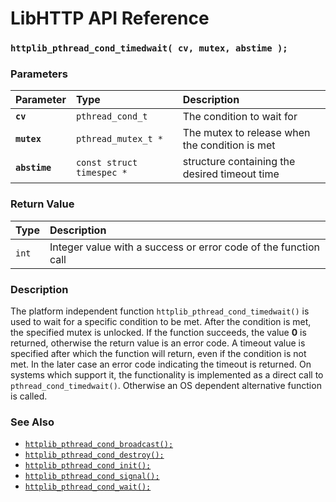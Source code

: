 # LibHTTP API Reference

### `httplib_pthread_cond_timedwait( cv, mutex, abstime );`

### Parameters

| Parameter | Type | Description |
| :--- | :--- | :--- |
|**`cv`**|`pthread_cond_t`|The condition to wait for|
|**`mutex`**|`pthread_mutex_t *`|The mutex to release when the condition is met|
|**`abstime`**|`const struct timespec *`|structure containing the desired timeout time|

### Return Value

| Type | Description |
| :--- | :--- |
|`int`|Integer value with a success or error code of the function call|

### Description

The platform independent function `httplib_pthread_cond_timedwait()` is used to wait for a specific condition to be met. After the condition is met, the specified mutex is unlocked. If the function succeeds, the value **0** is returned, otherwise the return value is an error code. A timeout value is specified after which the function will return, even if the condition is not met. In the later case an error code indicating the timeout is returned. On systems which support it, the functionality is implemented as a direct call to `pthread_cond_timedwait()`. Otherwise an OS dependent alternative function is called.

### See Also

* [`httplib_pthread_cond_broadcast();`](httplib_pthread_cond_broadcast.md)
* [`httplib_pthread_cond_destroy();`](httplib_pthread_cond_destroy.md)
* [`httplib_pthread_cond_init();`](httplib_pthread_cond_init.md)
* [`httplib_pthread_cond_signal();`](httplib_pthread_cond_signal.md)
* [`httplib_pthread_cond_wait();`](httplib_pthread_cond_wait.md)
